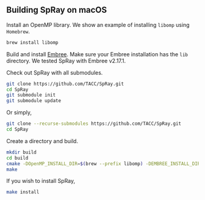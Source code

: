 ## Building SpRay on macOS

Install an OpenMP library. We show an example of installing `libomp` using `Homebrew`.

```bash
brew install libomp

```

Build and install [Embree][1]. Make sure your Embree installation has the `lib` directory. We tested SpRay with Embree v2.17.1.

Check out SpRay with all submodules.

```bash
git clone https://github.com/TACC/SpRay.git
cd SpRay
git submodule init
git submodule update
```

Or simply,

```bash
git clone --recurse-submodules https://github.com/TACC/SpRay.git
cd SpRay
```

Create a directory and build.

```bash
mkdir build
cd build
cmake -DOpenMP_INSTALL_DIR=$(brew --prefix libomp) -DEMBREE_INSTALL_DIR=<path_to_embree_install> ..
make
```

If you wish to install SpRay,

```bash
make install
```

[1]: https://github.com/embree/embree
